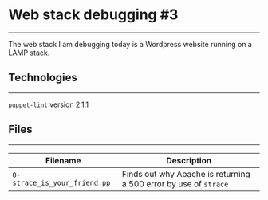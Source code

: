 # Web stack debugging #3
---
The web stack I am debugging today is a Wordpress website running on a LAMP stack.

## Technologies
---
  `puppet-lint` version 2.1.1

## Files
---
 **Filename**                | **Description**
-----------------------------|-----------------
`0-strace_is_your_friend.pp` | Finds out why Apache is returning a 500 error by use of `strace`

